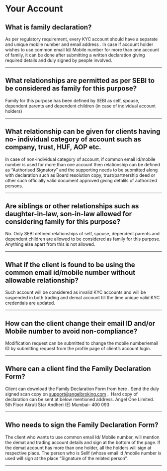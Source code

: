 # Your Account

## What is family declaration?

As per regulatory requirement, every KYC account should have a separate and unique mobile number and email address . In case if account holder wishes to use common email Id/ Mobile number for more than one account of family, it can be done after submitting a written declaration giving required details and duly signed by people involved.

---

## What relationships are permitted as per SEBI to be considered as family for this purpose?

Family for this purpose has been defined by SEBI as self, spouse, dependent parents and dependent children (in case of individual account holders)

---

## What relationship can be given for clients having no- individual category of account such as company, trust, HUF, AOP etc.

In case of non-individual category of account, if common email id/mobile number is used for more than one account then relationship can be defined as “Authorised Signatory” and the supporting needs to be submitted along with declaration such as Board resolution copy, trust/partnership deed or other such officially valid document approved giving detalils of authorized persons.

---

## Are siblings or other relationships such as daughter-in-law, son-in-law allowed for considering family for this purpose?

No. Only SEBI defined relationships of self, spouse, dependent parents and dependent children are allowed to be considered as family for this purpose. Anything else apart from this is not allowed.

---

## What if the client is found to be using the common email id/mobile number without allowable relationship?

Such account will be considered as invalid KYC accounts and will be suspended in both trading and demat account till the time unique valid KYC credentials are updated.

---

## How can the client change their email ID and/or Mobile number to avoid non-compliance?

Modification request can be submitted to change the mobile number/email ID by submitting request from the profile page of client’s account login.

---

## Where can a client find the Family Declaration Form?

Client can download the Family Declaration Form from
here
.
Send the duly signed scan copy on
support@angelbroking.com
.  Hard copy of declaration can be sent at below mentioned address.
Angel One Limited.
5th Floor Akruti Star Andheri (E)
Mumbai- 400 093

---

## Who needs to sign the Family Declaration Form?

The client who wants to use common email Id/ Mobile number, will mention the demat and trading account details and sign at the bottom of the page. If the demat account has more than one holder, all the holders will sign at respective place. The person who is Sellf (whose email id /mobile number is used will sign at the place “Signature of the related person”.

---

